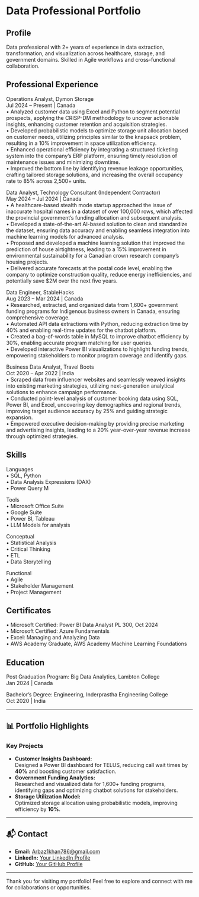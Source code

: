 # Data Professional Portfolio

## Profile
Data professional with 2+ years of experience in data extraction, transformation, and visualization across healthcare, storage, and government domains. Skilled in Agile workflows and cross-functional collaboration.

## Professional Experience
Operations Analyst, Dymon Storage  
Jul 2024 – Present | Canada  
• Analyzed customer data using Excel and Python to segment potential prospects, applying the CRISP-DM methodology to uncover actionable insights, enhancing customer retention and acquisition strategies.  
• Developed probabilistic models to optimize storage unit allocation based on customer needs, utilizing principles similar to the knapsack problem, resulting in a 10% improvement in space utilization efficiency.  
• Enhanced operational efficiency by integrating a structured ticketing system into the company’s ERP platform, ensuring timely resolution of maintenance issues and minimizing downtime.  
• Improved the bottom line by identifying revenue leakage opportunities, crafting tailored storage solutions, and increasing the overall occupancy rate to 85% across 2,500+ units.  

Data Analyst, Technology Consultant (Independent Contractor)  
May 2024 – Jul 2024 | Canada  
• A healthcare-based stealth mode startup approached the issue of inaccurate hospital names in a dataset of over 100,000 rows, which affected the provincial government’s funding allocation and subsequent analysis.  
• Developed a state-of-the-art AI-based solution to clean and standardize the dataset, ensuring data accuracy and enabling seamless integration into machine learning models for advanced analysis.  
• Proposed and developed a machine learning solution that improved the prediction of house airtightness, leading to a 15% improvement in environmental sustainability for a Canadian crown research company’s housing projects.  
• Delivered accurate forecasts at the postal code level, enabling the company to optimize construction quality, reduce energy inefficiencies, and potentially save $2M over the next five years.  

Data Engineer, StableHacks  
Aug 2023 – Mar 2024 | Canada  
• Researched, extracted, and organized data from 1,600+ government funding programs for Indigenous business owners in Canada, ensuring comprehensive coverage.  
• Automated API data extractions with Python, reducing extraction time by 40% and enabling real-time updates for the chatbot platform.  
• Created a bag-of-words table in MySQL to improve chatbot efficiency by 30%, enabling accurate program matching for user queries.  
• Developed interactive Power BI visualizations to highlight funding trends, empowering stakeholders to monitor program coverage and identify gaps.  

Business Data Analyst, Travel Boots  
Oct 2020 – Apr 2022 | India  
• Scraped data from influencer websites and seamlessly weaved insights into existing marketing strategies, utilizing next-generation analytical solutions to enhance campaign performance.  
• Conducted point-level analysis of customer booking data using SQL, Power BI, and Excel, uncovering key demographics and regional trends, improving target audience accuracy by 25% and guiding strategic expansion.  
• Empowered executive decision-making by providing precise marketing and advertising insights, leading to a 20% year-over-year revenue increase through optimized strategies.  

## Skills
Languages  
• SQL, Python  
• Data Analysis Expressions (DAX)  
• Power Query M  

Tools  
• Microsoft Office Suite  
• Google Suite  
• Power BI, Tableau  
• LLM Models for analysis  

Conceptual  
• Statistical Analysis  
• Critical Thinking  
• ETL  
• Data Storytelling  

Functional  
• Agile  
• Stakeholder Management  
• Project Management  

## Certificates
• Microsoft Certified: Power BI Data Analyst PL 300, Oct 2024  
• Microsoft Certified: Azure Fundamentals  
• Excel: Managing and Analyzing Data  
• AWS Academy Graduate, AWS Academy Machine Learning Foundations  

## Education
Post Graduation Program: Big Data Analytics, Lambton College  
Jan 2024 | Canada  

Bachelor’s Degree: Engineering, Inderprastha Engineering College  
Oct 2020 | India  


---

## 📊 **Portfolio Highlights**
### **Key Projects**
- **Customer Insights Dashboard:**  
  Designed a Power BI dashboard for TELUS, reducing call wait times by **40%** and boosting customer satisfaction.  
- **Government Funding Analytics:**  
  Researched and visualized data for 1,600+ funding programs, identifying gaps and optimizing chatbot solutions for stakeholders.  
- **Storage Utilization Model:**  
  Optimized storage allocation using probabilistic models, improving efficiency by **10%**.  


---

## 📬 **Contact**
- **Email:** [Arbaz1khan786@gmail.com](mailto:Arbaz1khan786@gmail.com)  
- **LinkedIn:** [Your LinkedIn Profile](https://www.linkedin.com/in/arbazanalytics/)  
- **GitHub:** [Your GitHub Profile](https://github.com/ArbazAnalytics?tab=repositories)  

---

Thank you for visiting my portfolio! Feel free to explore and connect with me for collaborations or opportunities.


